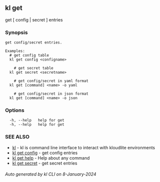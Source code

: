 ## kl get

get [ config | secret ] entries

### Synopsis

```
get config/secret entries.

Examples:
  # get config table
  kl get config <configname>

	# get secret table
  kl get secret <secretname>

	# get config/secret in yaml format
  kl get [command] <name> -o yaml

	# get config/secret in json format
  kl get [command] <name> -o json

```

### Options

```
  -h, --help   help for get
  -h, --help   help for get
```

### SEE ALSO

* [kl](kl.md)  - kl is command line interface to interact with kloudlite environments
* [kl get config](kl_get_config.md)  - get config entries
* [kl get help](kl_get_help.md)  - Help about any command
* [kl get secret](kl_get_secret.md)  - get secret entries

###### Auto generated by kl CLI on 8-January-2024
